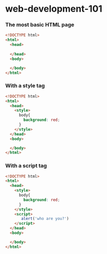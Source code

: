 # web-development-101

### The most basic HTML page
```html
<!DOCTYPE html>
<html>
  <head>
    
  </head>
  <body>

  </body>
</html>
```

### With a style tag 
```html
<!DOCTYPE html>
<html>
  <head>
    <style>
      body{
        background: red;
      }
    </style>
  </head>
  <body>

  </body>
</html>
```

### With a script tag 
```html
<!DOCTYPE html>
<html>
  <head>
    <style>
      body{
        background: red;
      }
    </style>
    <script>
       alert('who are you?')
    </script>
  </head>
  <body>

  </body>
</html>
```
